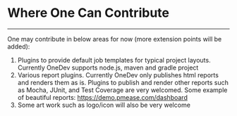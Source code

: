 # Where One Can Contribute
---

One may contribute in below areas for now (more extension points will be added):

1. Plugins to provide default job templates for typical project layouts. Currently OneDev supports node.js, maven and gradle project
2. Various report plugins. Currently OneDev only publishes html reports and renders them as is. Plugins to publish and render other reports such as Mocha, JUnit, and Test Coverage are very welcomed. Some example of beautiful reports: https://demo.pmease.com/dashboard
3. Some art work such as logo/icon will also be very welcome